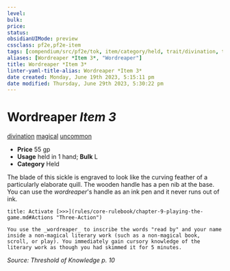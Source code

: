 ```yaml
---
level:
bulk:
price:
status:
obsidianUIMode: preview
cssclass: pf2e,pf2e-item
tags: [compendium/src/pf2e/tok, item/category/held, trait/divination, trait/magical, trait/uncommon]
aliases: [Wordreaper *Item 3*, "Wordreaper"]
title: Wordreaper *Item 3*
linter-yaml-title-alias: Wordreaper *Item 3*
date created: Monday, June 19th 2023, 5:15:11 pm
date modified: Thursday, June 29th 2023, 5:30:22 pm
---
```


# Wordreaper *Item 3*

[divination](rules/traits/divination.md) [magical](rules/traits/magical.md) [uncommon](rules/traits/uncommon.md)  

- **Price** 55 gp
- **Usage** held in 1 hand; **Bulk** L
- **Category** Held

The blade of this sickle is engraved to look like the curving feather of a particularly elaborate quill. The wooden handle has a pen nib at the base. You can use the *wordreaper*'s handle as an ink pen and it never runs out of ink.

```ad-embed-ability
title: Activate [>>>](rules/core-rulebook/chapter-9-playing-the-game.md#Actions "Three-Action")

You use the _wordreaper_ to inscribe the words "read by" and your name inside a non-magical literary work (such as a non-magical book, scroll, or play). You immediately gain cursory knowledge of the literary work as though you had skimmed it for 5 minutes.
```

*Source: Threshold of Knowledge p. 10*
